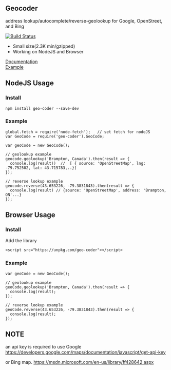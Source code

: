 
Geocoder
---------
address lookup/autocomplete/reverse-geolookup for Google, OpenStreet, and Bing

[![Build Status](https://travis-ci.org/allenhwkim/geo-coder.svg?branch=master)](https://travis-ci.org/allenhwkim/geo-coder)

* Small size(2.3K min/gzipped)
* Working on NodeJS and Browser

[Documentation](API.md)  
[Example](https://rawgit.com/allenhwkim/geo-coder/master/test/test.html)

## NodeJS Usage

### Install
    npm install geo-coder --save-dev

### Example
    global.fetch = require('node-fetch');   // set fetch for nodeJS
    var GeoCode = require('geo-coder').GeoCode;

    var geoCode = new GeoCode();

    // geolookup example
    geocode.geolookup('Brampton, Canada').then(result => {
      console.log(result))  //  [ { source: 'OpenStreetMap', lng: -79.752502, lat: 43.715783,..}]
    });
    
    // reverse lookup example
    geocode.reverse(43.653226, -79.3831843).then(result => {
      console.log(result) // {source: 'OpenStreetMap', address: 'Brampton, ON'...}
    });
    
## Browser Usage

### Install
Add the library

    <script src="https://unpkg.com/geo-coder"></script>

### Example

    var geoCode = new GeoCode();

    // geolookup example
    geoCode.geolookup('Brampton, Canada').then(result => {
      console.log(result);
    });

    // reverse lookup example
    geoCode.reverse(43.653226, -79.3831843).then(result => {
      console.log(result);
    });

## NOTE
an api key is required to use Google
https://developers.google.com/maps/documentation/javascript/get-api-key

or Bing map.
https://msdn.microsoft.com/en-us/library/ff428642.aspx

